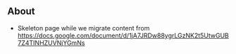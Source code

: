 ## About

* Skeleton page while we migrate content from https://docs.google.com/document/d/1jA7JRDw88ygrLGzNK2t5UtwGUB7Z4TINHZUVNjYGmNs
